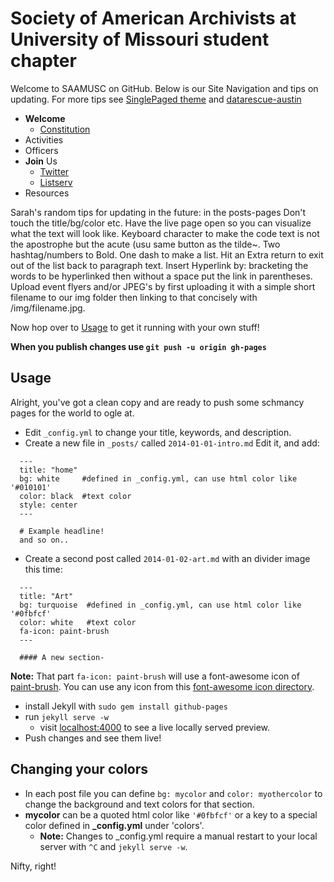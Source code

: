 Society of American Archivists at University of Missouri student chapter
======================

Welcome to SAAMUSC on GitHub. Below is our Site Navigation and tips on updating. For more tips see [SinglePaged theme](http://t413.com/SinglePaged) and [datarescue-austin](https://github.com/datarescue-austin/datarescue-austin.github.io)

- **Welcome**
  - [Constitution](pdf)
- Activities
- Officers
- **Join** Us
  - [Twitter](https://twitter.com/SAAMUSC)
  - [Listserv](https://po.missouri.edu/cgi-bin/wa?A0=SAAMUSC-L)
- Resources

Sarah's random tips for updating in the future: in the posts-pages Don't touch the title/bg/color etc. Have the live page open so you can visualize what the text will look like. Keyboard character to make the code text is not the apostrophe but the acute (usu same button as the tilde~. Two hashtag/numbers to Bold. One dash to make a list. Hit an Extra return to exit out of the list back to paragraph text. Insert Hyperlink by: bracketing the words to be hyperlinked then without a space put the link in parentheses. Upload event flyers and/or JPEG's by first uploading it with a simple short filename to our img folder then linking to that concisely with /img/filename.jpg.

Now hop over to [Usage](#usage) to get it running with your own stuff!

**When you publish changes use `git push -u origin gh-pages`**



## Usage

Alright, you've got a clean copy and are ready to push some schmancy pages for the world to ogle at.

- Edit `_config.yml` to change your title, keywords, and description.
- Create a new file in `_posts/` called `2014-01-01-intro.md`
  Edit it, and add:

~~~
  ---
  title: "home"
  bg: white     #defined in _config.yml, can use html color like '#010101'
  color: black  #text color
  style: center
  ---

  # Example headline!
  and so on..
~~~

- Create a second post called `2014-01-02-art.md` with an divider image this time:

~~~
  ---
  title: "Art"
  bg: turquoise  #defined in _config.yml, can use html color like '#0fbfcf'
  color: white   #text color
  fa-icon: paint-brush
  ---

  #### A new section-
~~~

**Note:** That part `fa-icon: paint-brush` will use a font-awesome icon of [paint-brush](http://fortawesome.github.io/Font-Awesome/icon/paint-brush/). You can use any icon from this [font-awesome icon directory](http://fortawesome.github.io/Font-Awesome/icons/).

- install Jekyll with `sudo gem install github-pages`
- run `jekyll serve -w`
  - visit [localhost:4000](http://localhost:4000) to see a live locally served preview.
- Push changes and see them live!




## Changing your colors

- In each post file you can define `bg: mycolor` and `color: myothercolor` to change the background and text colors for that section.
- **mycolor** can be a quoted html color like `'#0fbfcf'` or a key to a special color defined in **_config.yml** under 'colors'.
  - **Note:** Changes to _config.yml require a manual restart to your local server with `^C` and `jekyll serve -w`.

Nifty, right!


